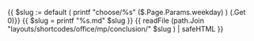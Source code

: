 {{ $slug := default ( printf "choose/%s" ($.Page.Params.weekday) ) (.Get 0)}}
{{ $slug = printf "%s.md" $slug }}
{{ readFile (path.Join "layouts/shortcodes/office/mp/conclusion/" $slug ) | safeHTML }}
